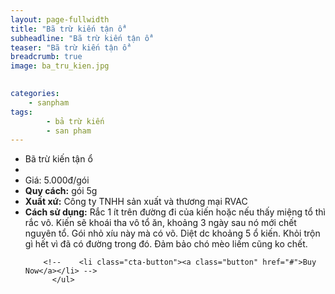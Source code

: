 ```yaml
---
layout: page-fullwidth
title: "Bã trừ kiến tận ổ"
subheadline: "Bã trừ kiến tận ổ"
teaser: "Bã trừ kiến tận ổ"
breadcrumb: true
image: ba_tru_kien.jpg

    
categories:
    - sanpham
tags:
        - bả trừ kiến
        - san pham
---
```

<!--more-->

<div class="row t60">
          <ul class="pricing-table">
            <li class="title">Bã trừ kiến tận ổ</li>
            <li class="bullet-item"><a href=""><img src="{{ site.urlimg }}ba_tru_kien.jpg" alt=""></a></li>
            <li class="price">Giá: 5.000đ/gói</li>
            <li class="bullet-item"><b>Quy cách:</b> gói 5g</li>
            <li class="bullet-item"><b>Xuất xứ:</b> Công ty TNHH sản xuất và thương mại RVAC</li>
            <li class="bullet-item"><b>Cách sử dụng:</b> Rắc 1 ít trên đường đi của kiến hoặc nếu thấy miệng tổ thì rắc vô. Kiến sẽ khoái tha vô tổ ăn, khoảng 3 ngày sau nó mới chết nguyên tổ. Gói nhỏ xíu này mà có võ. Diệt dc khoảng 5 ổ kiến. Khỏi trộn gì hết vì đã có đường trong đó. Đảm bảo chó mèo liếm cũng ko chết.</li>
           

        <!--    <li class="cta-button"><a class="button" href="#">Buy Now</a></li> -->
          </ul>
</div>
